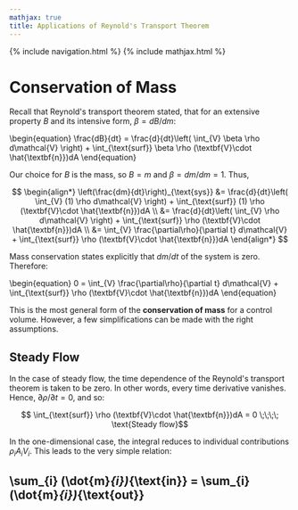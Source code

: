 ```yaml
---
mathjax: true
title: Applications of Reynold's Transport Theorem
---
```

{% include navigation.html %}
{% include mathjax.html %}

# Conservation of Mass

Recall that Reynold's transport theorem stated, that for an extensive property $B$ and its intensive form, $\beta = dB/dm$:

\begin{equation} \frac{dB}{dt} = \frac{d}{dt}\left( \int_{V} \beta \rho d\mathcal{V} \right) + \int_{\text{surf}} \beta \rho (\textbf{V}\cdot \hat{\textbf{n}})dA \end{equation}

Our choice for $B$ is the mass, so $B=m$ and $\beta=dm/dm=1$. Thus,

$$ \begin{align*} \left(\frac{dm}{dt}\right)_{\text{sys}} &= \frac{d}{dt}\left( \int_{V} (1) \rho d\mathcal{V} \right) + \int_{\text{surf}} (1) \rho (\textbf{V}\cdot \hat{\textbf{n}})dA \\
&= \frac{d}{dt}\left( \int_{V} \rho d\mathcal{V} \right) + \int_{\text{surf}} \rho (\textbf{V}\cdot \hat{\textbf{n}})dA \\
&= \int_{V} \frac{\partial\rho}{\partial t} d\mathcal{V} + \int_{\text{surf}} \rho (\textbf{V}\cdot \hat{\textbf{n}})dA \end{align*} $$

Mass conservation states explicitly that $dm/dt$ of the system is zero. Therefore:

\begin{equation} 0 = \int_{V} \frac{\partial\rho}{\partial t} d\mathcal{V} + \int_{\text{surf}} \rho (\textbf{V}\cdot \hat{\textbf{n}})dA \end{equation}

This is the most general form of the **conservation of mass** for a control volume. However, a few simplifications can be made with the right assumptions.

## Steady Flow

In the case of steady flow, the time dependence of the Reynold's transport theorem is taken to be zero. In other words, every time derivative vanishes. Hence, $\partial \rho /\partial t = 0$, and so:

$$ \int_{\text{surf}} \rho (\textbf{V}\cdot \hat{\textbf{n}})dA = 0 \;\;\;\; \text{Steady flow}$$

In the one-dimensional case, the integral reduces to individual contributions $\rho_{i}A_{i}V_{i}$. This leads to the very simple relation:

## \sum_{i} (\dot{m}_{i})_{\text{in}} = \sum_{i} (\dot{m}_{i})_{\text{out}} ##


